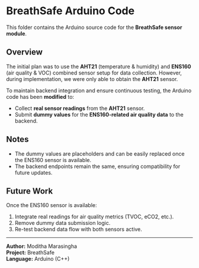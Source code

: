 # BreathSafe Arduino Code

This folder contains the Arduino source code for the **BreathSafe sensor module**.

## Overview
The initial plan was to use the **AHT21** (temperature & humidity) and **ENS160** (air quality & VOC) combined sensor setup for data collection. However, during implementation, we were only able to obtain the **AHT21** sensor.

To maintain backend integration and ensure continuous testing, the Arduino code has been **modified** to:
- Collect **real sensor readings** from the **AHT21** sensor.
- Submit **dummy values** for the **ENS160-related air quality data** to the backend.

## Notes
- The dummy values are placeholders and can be easily replaced once the ENS160 sensor is available.
- The backend endpoints remain the same, ensuring compatibility for future updates.

## Future Work
Once the ENS160 sensor is available:
1. Integrate real readings for air quality metrics (TVOC, eCO2, etc.).
2. Remove dummy data submission logic.
3. Re-test backend data flow with both sensors active.

---

**Author:** Moditha Marasingha  
**Project:** BreathSafe  
**Language:** Arduino (C++)  
